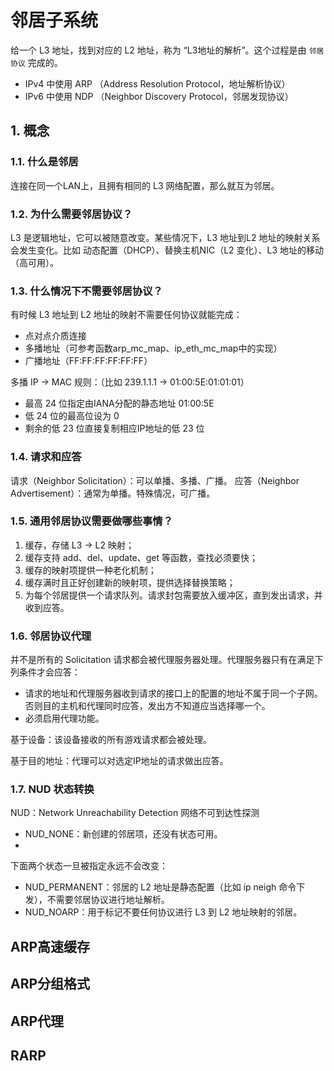 # 邻居子系统

给一个 L3 地址，找到对应的 L2 地址，称为 “L3地址的解析”。这个过程是由 `邻居协议` 完成的。

- IPv4 中使用 ARP （Address Resolution Protocol，地址解析协议）
- IPv6 中使用 NDP （Neighbor Discovery Protocol，邻居发现协议）

## 1. 概念

### 1.1. 什么是邻居

连接在同一个LAN上，且拥有相同的 L3 网络配置，那么就互为邻居。

### 1.2. 为什么需要邻居协议？

L3 是逻辑地址，它可以被随意改变。某些情况下，L3 地址到L2 地址的映射关系会发生变化。比如 动态配置（DHCP）、替换主机NIC（L2 变化）、L3 地址的移动（高可用）。

### 1.3. 什么情况下不需要邻居协议？

有时候 L3 地址到 L2 地址的映射不需要任何协议就能完成：

- 点对点介质连接
- 多播地址（可参考函数arp_mc_map、ip_eth_mc_map中的实现）
- 广播地址（FF:FF:FF:FF:FF:FF）

多播 IP -> MAC 规则：（比如 239.1.1.1 ->  01:00:5E:01:01:01）

- 最高 24 位指定由IANA分配的静态地址 01:00:5E
- 低 24 位的最高位设为 0
- 剩余的低 23 位直接复制相应IP地址的低 23 位

### 1.4. 请求和应答

请求（Neighbor Solicitation）：可以单播、多播、广播。
应答（Neighbor Advertisement）：通常为单播。特殊情况，可广播。

### 1.5. 通用邻居协议需要做哪些事情？

1. 缓存，存储 L3 -> L2 映射；
2. 缓存支持 add、del、update、get 等函数，查找必须要快；
3. 缓存的映射项提供一种老化机制；
4. 缓存满时且正好创建新的映射项，提供选择替换策略；
5. 为每个邻居提供一个请求队列。请求封包需要放入缓冲区，直到发出请求，并收到应答。

### 1.6. 邻居协议代理

并不是所有的 Solicitation 请求都会被代理服务器处理。代理服务器只有在满足下列条件才会应答：

- 请求的地址和代理服务器收到请求的接口上的配置的地址不属于同一个子网。否则目的主机和代理同时应答，发出方不知道应当选择哪一个。
- 必须启用代理功能。

基于设备：该设备接收的所有游戏请求都会被处理。

基于目的地址：代理可以对选定IP地址的请求做出应答。

### 1.7. NUD 状态转换

NUD：Network Unreachability Detection 网络不可到达性探测

- NUD_NONE：新创建的邻居项，还没有状态可用。
- 

下面两个状态一旦被指定永远不会改变：

- NUD_PERMANENT：邻居的 L2 地址是静态配置（比如 ip neigh 命令下发），不需要邻居协议进行地址解析。
- NUD_NOARP：用于标记不要任何协议进行 L3 到 L2 地址映射的邻居。

## ARP高速缓存

## ARP分组格式

## ARP代理

## RARP